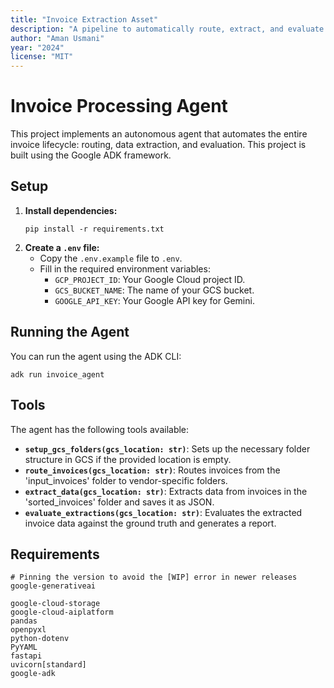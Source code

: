 ```yaml
---
title: "Invoice Extraction Asset"
description: "A pipeline to automatically route, extract, and evaluate structured invoice data using Gemini 2.5 Flash and the Google ADK framework."
author: "Aman Usmani"
year: "2024"
license: "MIT"
---
```


# Invoice Processing Agent

This project implements an autonomous agent that automates the entire invoice lifecycle: routing, data extraction, and evaluation. This project is built using the Google ADK framework.

## Setup

1.  **Install dependencies:**
    ```
    pip install -r requirements.txt
    ```
2.  **Create a `.env` file:**
    -   Copy the `.env.example` file to `.env`.
    -   Fill in the required environment variables:
        -   `GCP_PROJECT_ID`: Your Google Cloud project ID.
        -   `GCS_BUCKET_NAME`: The name of your GCS bucket.
        -   `GOOGLE_API_KEY`: Your Google API key for Gemini.

## Running the Agent

You can run the agent using the ADK CLI:
```
adk run invoice_agent
```

## Tools

The agent has the following tools available:

-   **`setup_gcs_folders(gcs_location: str)`**: Sets up the necessary folder structure in GCS if the provided location is empty.
-   **`route_invoices(gcs_location: str)`**: Routes invoices from the 'input_invoices' folder to vendor-specific folders.
-   **`extract_data(gcs_location: str)`**: Extracts data from invoices in the 'sorted_invoices' folder and saves it as JSON.
-   **`evaluate_extractions(gcs_location: str)`**: Evaluates the extracted invoice data against the ground truth and generates a report.

## Requirements

```
# Pinning the version to avoid the [WIP] error in newer releases
google-generativeai

google-cloud-storage
google-cloud-aiplatform
pandas
openpyxl
python-dotenv
PyYAML
fastapi
uvicorn[standard]
google-adk
